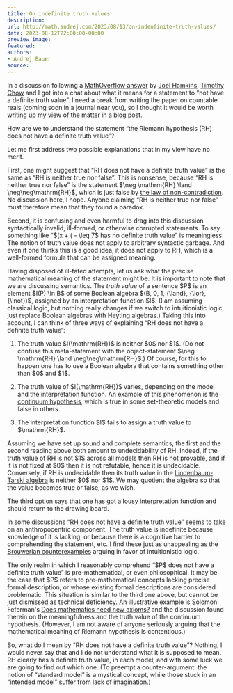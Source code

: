 ```yaml
---
title: On indefinite truth values
description:
url: http://math.andrej.com/2023/08/13/on-indenfinite-truth-values/
date: 2023-08-12T22:00:00-00:00
preview_image:
featured:
authors:
- Andrej Bauer
source:
---
```


<p>In a discussion following a <a href="https://mathoverflow.net/a/452512/1176">MathOverflow answer</a> by <a href="https://jdh.hamkins.org">Joel Hamkins</a>, <a href="http://timothychow.net">Timothy Chow</a> and I got into a chat about what it means for a statement to &ldquo;not have a definite truth value&rdquo;. I need a break from writing the paper on countable reals (coming soon in a journal near you), so I thought it would be worth writing up my view of the matter in a blog post.</p>



<p>How are we to understand the statement &ldquo;the Riemann hypothesis (RH) does not have a definite truth value&rdquo;?</p>

<p>Let me first address two possible explanations that in my view have no merit.</p>

<p>First, one might suggest that &ldquo;RH does not have a definite truth value&rdquo; is the same as &ldquo;RH is neither true nor false&rdquo;.
This is nonsense, because &ldquo;RH is neither true nor false&rdquo; is the statement $\neg \mathrm{RH} \land \neg\neg\mathrm{RH}$, which is just false by <a href="https://en.wikipedia.org/wiki/Law_of_noncontradiction">the law of non-contradiction</a>. No discussion here, I hope. Anyone claiming &ldquo;RH is neither true nor false&rdquo; must therefore mean that they found a paradox.</p>

<p>Second, it is confusing and even harmful to drag into this discussion syntactically invalid, ill-formed, or otherwise corrupted statements. To say something like &ldquo;$(x + ( - \leq 7$ has no definite truth value&rdquo; is meaningless. The notion of truth value does not apply to arbitrary syntactic garbage. And even if one thinks this is a good idea, it does not apply to RH, which is a well-formed formula that can be assigned meaning.</p>

<p>Having disposed of ill-fated attempts, let us ask what the precise mathematical meaning of the statement might be. It is important to note that we are discussing semantics. The <em>truth value</em> of a sentence $P$ is an element $I(P) \in B$ of some Boolean algebra $(B, 0, 1, {\land}, {\lor}, {\lnot})$, assigned by an interpretation function $I$. (I am assuming classical logic, but nothing really changes if we switch to intuitionistic logic, just replace Boolean algebras with Heyting algebras.) Taking this into account, I can think of three ways of explaining &ldquo;RH does not have a definite truth value&rdquo;:</p>

<ol>
  <li>
    <p>The truth value $I(\mathrm{RH})$ is neither $0$ nor $1$. (Do not confuse this meta-statement with the object-statement $\neg \mathrm{RH} \land \neg\neg\mathrm{RH}$.) Of course, for this to happen one has to use a Boolean algebra that contains something other than $0$ and $1$.</p>
  </li>
  <li>
    <p>The truth value of $I(\mathrm{RH})$ varies, depending on the model and the interpretation function. An example of this phenomenon is the <a href="https://en.wikipedia.org/wiki/Continuum_hypothesis">continuum hypothesis</a>, which is true in some set-theoretic models and false in others.</p>
  </li>
  <li>
    <p>The interpretation function $I$ fails to assign a truth value to $\mathrm{RH}$.</p>
  </li>
</ol>

<p>Assuming we have set up sound and complete semantics, the first and the second reading above both amount to undecidability of RH. Indeed, if the truth value of RH is not $1$ across all models then RH is not provable, and if it is not fixed at $0$ then it is not refutable, hence it is undecidable. Conversely, if RH is undecidable then its truth value in the <a href="https://en.wikipedia.org/wiki/Lindenbaum%E2%80%93Tarski_algebra">Lindenbaum-Tarski algebra</a> is neither $0$ nor $1$. We may quotient the algebra so that the value becomes true or false, as we wish.</p>

<p>The third option says that one has got a lousy interpretation function and should return to the drawing board.</p>

<p>In some discussions &ldquo;RH does not have a definite truth value&rdquo; seems to take on an anthropocentric component. The truth value is indefinite because knowledge of it is lacking, or because there is a cognitive barrier to comprehending the statement, etc. I find these just as unappealing as the <a href="https://en.wikipedia.org/wiki/Constructive_proof#Brouwerian_counterexamples">Brouwerian counterexamples</a> arguing in favor of intuitionistic logic.</p>

<p>The only realm in which I reasonably comprehend &ldquo;$P$ does not have a definite truth value&rdquo; is pre-mathematical, or even philosophical. It may be the case that $P$ refers to pre-mathematical concepts lacking precise formal description, or whose existing formal descriptions are considered problematic. This situation is similar to the third one above, but cannot be just dismissed as technical deficiency. An illustrative example is Solomon Feferman's <a href="https://doi.org/10.1080/00029890.1999.12005017">Does mathematics need new axioms?</a> and the discussion found therein on the meaningfulness and the truth value of the continuum hypothesis. (However, I am not aware of anyone seriously arguing that the mathematical meaning of Riemann hypothesis is contentious.)</p>

<p>So, what do I mean by &ldquo;RH does not have a definite truth value&rdquo;? Nothing, I would never say that and I do not understand what it is supposed to mean. RH clearly has a definite truth value, in each model, and with some luck we are going to find out which one. (To preempt a counter-argument: the notion of &ldquo;standard model&rdquo; is a mystical concept, while those stuck in an &ldquo;intended model&rdquo; suffer from lack of imagination.)</p>
